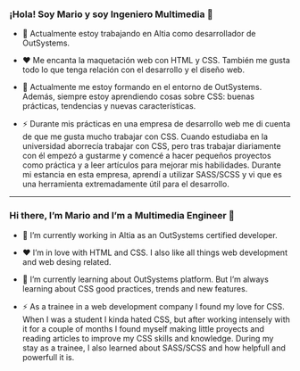 ### ¡Hola! Soy Mario y soy Ingeniero Multimedia 👋

- 🔭 Actualmente estoy trabajando en Altia como desarrollador de OutSystems.

- ❤️ Me encanta la maquetación web con HTML y CSS. También me gusta todo lo que tenga relación con el desarrollo y el diseño web.

- 🌱 Actualmente me estoy formando en el entorno de OutSystems. Además, siempre estoy aprendiendo cosas sobre CSS: buenas prácticas, tendencias y nuevas características.

- ⚡ Durante mis prácticas en una empresa de desarrollo web me di cuenta de que me gusta mucho trabajar con CSS. Cuando estudiaba en la universidad aborrecía trabajar con CSS, pero tras trabajar diariamente con él empezó a gustarme y comencé a hacer pequeños proyectos como práctica y a leer artículos para mejorar mis habilidades. Durante mi estancia en esta empresa, aprendí a utilizar SASS/SCSS y vi que es una herramienta extremadamente útil para el desarrollo.

___

### Hi there, I’m Mario and I’m a Multimedia Engineer 👋

- 🔭 I’m currently working in Altia as an OutSystems certified developer.

- ❤️ I’m in love with HTML and CSS. I also like all things web development and web desing related.

- 🌱 I’m currently learning about OutSystems platform. But I’m always learning about CSS good practices, trends and new features.

- ⚡ As a trainee in a web development company I found my love for CSS. When I was a student I kinda hated CSS, but after working intensely with it for a couple of months I found myself making little proyects and reading articles to improve my CSS skills and knowledge. During my stay as a trainee, I also learned about SASS/SCSS and how helpfull and powerfull it is.


<!--
**md6-0/md6-0** is a ✨ _special_ ✨ repository because its `README.md` (this file) appears on your GitHub profile.

Here are some ideas to get you started:

- 🔭 I’m currently working on ...
- 🌱 I’m currently learning ...
- 👯 I’m looking to collaborate on ...
- 🤔 I’m looking for help with ...
- 💬 Ask me about ...
- 📫 How to reach me: ...
- 😄 Pronouns: ...
- ⚡ Fun fact: ...
-->
